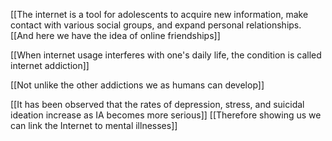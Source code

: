 
[[The internet is a tool for adolescents to acquire new information, make contact with various social groups, and expand personal relationships. [[And here we have the idea of online friendships]]

[[When internet usage interferes with one's daily life, the condition is called internet addiction]]

[[Not unlike the other addictions we as humans can develop]]

[[It has been observed that the rates of depression, stress, and suicidal ideation increase as IA becomes more serious]]
[[Therefore showing us we can link the Internet to mental illnesses]]
